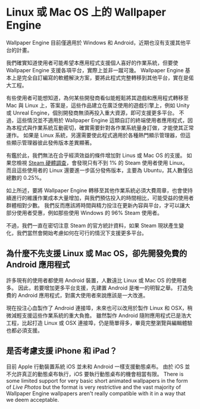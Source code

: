# Linux 或 Mac OS 上的 Wallpaper Engine

Wallpaper Engine 目前僅適用於 Windows 和 Android，近期也沒有支援其他平台的計畫。

我們確實知道使用者可能希望本應用程式支援個人喜好的作業系統，但要使 Wallpaper Engine 支援各項平台，實際上並非一蹴可幾。 Wallpaper Engine 基本上是完全自訂編寫的軟體解決方案，要將此程式完整轉移到其他平台，實在是偌大工程。

有些使用者可能想知道，為何某些開發商看似能輕鬆將其遊戲和應用程式轉移至 Mac 與 Linux 上，答案是，這些作品建立在廣泛使用的遊戲引擎上，例如 Unity 或 Unreal Engine，個別開發商無須再投入重大資源，即可支援更多平台。 不過，這些情況並不適用於 Wallpaper Engine 這類自訂的終端使用者應用程式，因為本程式與作業系統互動密切，確實需要針對各作業系統量身訂做，才能使其正常運作。 如果是 Linux 系統，另還需要使此程式適用於各種熱門顯示管理器，但這些顯示管理器彼此發佈版本差異顯著。

有鑑於此，我們無法在合乎經濟效益的條件增加對 Linus 或 Mac OS 的支援。 如果您檢視 [Steam 硬體調查](https://store.steampowered.com/hwsurvey)，會發現只有不到 1% 的 Steam 使用者使用 Linux。 而且這些使用者的 Linux 還要進一步區分發佈版本，主要為 Ubuntu，其人數僅佔總數的 0.25%。

如上所述，要將 Wallpaper Engine 轉移至其他作業系統必須大費周章，也會使持續進行的維護作業成本大量增加，與我們預估投入的時間相比，可能受益的使用者群體相對少數。 我們反而應該將時間與精力投注在更新內容與平台，才可以讓大部分使用者受惠，例如那些使用 Windows 的 96% Steam 使用者。

不過，我們一直在密切注意 Steam 的官方統計資料，如果 Steam 現狀產生變化，我們當然會開始考慮如何在可行的情況下支援更多平台。

## 為什麼不先支援 Linux 或 Mac OS，卻先開發免費的 Android 應用程式

許多現有的使用者都使用 Android 裝置，人數遠比 Linux 或 Mac OS 的使用者多。 因此，若要增加更多平台支援，先建置 Android 是唯一的明智之舉。 打造免費的 Android 應用程式，對廣大使用者來說應該是一大改進。

現在投注心血製作了 Android 連接埠，未來也可以改用於製作 Linux 和 OSX，稍微減輕支援這些作業系統的重大負擔。 雖然製作 Android 隨附應用程式已是浩大工程，比起打造 Linux 或 OSX 連接埠，仍是簡單得多，畢竟完整瀏覽與編輯體驗也都必須支援。

## 是否考慮支援 iPhone 和 iPad？

目前 Apple 行動裝置系統 iOS 並未和 Android 一樣支援動態桌布。 由於 iOS 並不允許真正的動態桌布執行，iOS 要執行動態桌布的機會相當有限。 There is some limited support for very basic short animated wallpapers in the form of *Live Photos* but the format is very restrictive and the vast majority of Wallpaper Engine wallpapers aren't really compatible with it in a way that we deem acceptable.